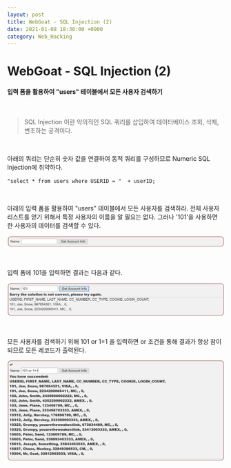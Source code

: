 ```yaml
---
layout: post
title: WebGoat - SQL Injection (2)
date: 2021-01-08 18:30:00 +0900
category: Web_Hacking
---
```


# WebGoat - SQL Injection (2)

#### 입력 폼을 활용하여 "users" 테이블에서 모든 사용자 검색하기

<br/>

> SQL Injection 이란 악의적인 SQL 쿼리를 삽입하여 데이터베이스 조회, 삭제, 변조하는 공격이다. 

<br/>

아래의 쿼리는 단순히 숫자 값을 연결하여 동적 쿼리를 구성하므로 Numeric SQL Injection에 취약하다.

```shell
"select * from users where USERID = "  + userID;
```

<br/>

아래의 입력 폼을 활용하여 "users" 테이블에서 모든 사용자를 검색하라. 전체 사용자 리스트를 얻기 위해서 특정 사용자의 이름을 알 필요는 없다. 그러나 '101'을 사용하면 한 사용자의 데이터를 검색할 수 있다.

![webgoat_sqli2_1](/public/img/webgoat_sqli2_1.PNG)

<br/>

입력 폼에 101을 입력하면 결과는 다음과 같다.

![webgoat_sqli2_2](/public/img/webgoat_sqli2_2.PNG)

<br/>

모든 사용자를 검색하기 위해 101 or 1=1 을 입력하면 or 조건을 통해 결과가 항상 참이 되므로 모든 레코드가 출력된다.

![webgoat_sqli2_3](/public/img/webgoat_sqli2_3.PNG)

